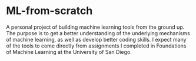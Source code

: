 # ML-from-scratch
A personal project of building machine learning tools from the ground up. The purpose is to get a better understanding of the underlying mechanisms of machine learning, as well as develop better coding skills. I expect many of the tools to come directly from assignments I completed in Foundations of Machine Learning at the University of San Diego.
